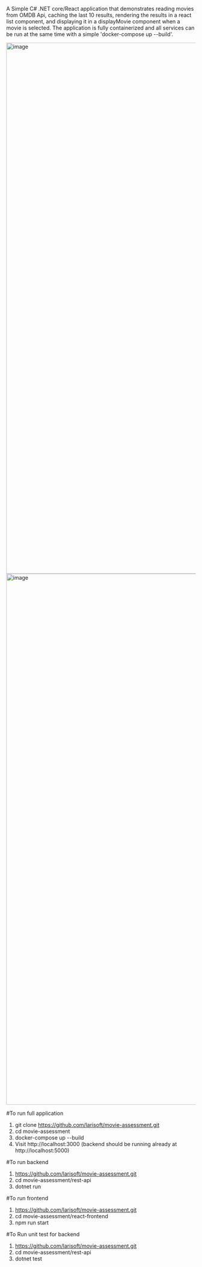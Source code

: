 A Simple C# .NET core/React application that demonstrates reading movies from OMDB Api, caching the last 10 results, rendering the results in a react list component, and displaying it in a displayMovie component when a movie is selected. The application is fully containerized and all services can be run at the same time with a simple 'docker-compose up --build'.

<img width="1413" alt="image" src="https://github.com/larisoft/movie-assessment/assets/11951443/90092ed5-574a-44df-b2fc-e7f87760152b">
<img width="1413" alt="image" src="https://github.com/larisoft/movie-assessment/assets/11951443/466c5415-d247-40dd-8398-3b4e477c625c">



#To run full application 
1. git clone https://github.com/larisoft/movie-assessment.git
2. cd movie-assessment
3. docker-compose up --build 
4. Visit http://localhost:3000 (backend should be running already at http://localhost:5000)


#To run backend 
1. https://github.com/larisoft/movie-assessment.git
2. cd movie-assessment/rest-api
3. dotnet run

#To run frontend
1. https://github.com/larisoft/movie-assessment.git
2. cd movie-assessment/react-frontend
3. npm run start 

#To Run unit test for backend 
1. https://github.com/larisoft/movie-assessment.git
2. cd movie-assessment/rest-api
3. dotnet test
